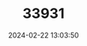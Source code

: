 ---
title: "33931"
category: "Protea laetans"
draft: false
date: 2024-02-22 13:03:50
languages:
  English: ["Blyde Protea", "Blyde Sugarbush"]
---